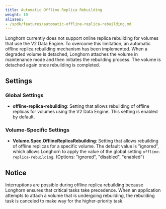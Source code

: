 ```yaml
---
title: Automatic Offline Replica Rebuilding
weight: 10
aliases:
- /spdk/features/automatic-offline-replica-rebuilding.md
---
```


Longhorn currently does not support online replica rebuilding for volumes that use the V2 Data Engine. To overcome this limitation, an automatic offline replica rebuilding mechanism has been implemented. When a degraded volume is detached, Longhorn attaches the volume in maintenance mode and then initiates the rebuilding process. The volume is detached again once rebuilding is completed.

## Settings

### Global Settings

- **offline-replica-rebuilding**: Setting that allows rebuilding of offline replicas for volumes using the V2 Data Engine. This setting is enabled by default.

### Volume-Specific Settings

- **Volume.Spec.OfflineReplicaRebuilding**: Setting that allows rebuilding of offline replicas for a specific volume. The default value is "ignored", which allows Longhorn to apply the value of the global setting `offline-replica-rebuilding`. (Options: "ignored", "disabled", "enabled")

## Notice

Interruptions are possible during offline replica rebuilding because Longhorn ensures that critical tasks take precedence. When an application attempts to attach a volume that is undergoing rebuilding, the rebuilding task is canceled to make way for the higher-priority task. 